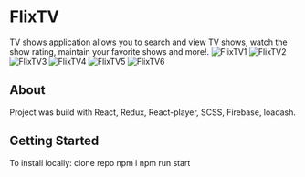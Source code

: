 # FlixTV

TV shows application allows you to search and view TV shows, watch the show rating, maintain your favorite shows and more!.
![FlixTV1](https://github.com/AmitAkuka/FlixTV/assets/102300284/c43b117b-f324-4fec-91f4-2696cf17f90d)
![FlixTV2](https://github.com/AmitAkuka/FlixTV/assets/102300284/0e834be3-3c61-4a10-ace8-e9360dbeaf2c)
![FlixTV3](https://github.com/AmitAkuka/FlixTV/assets/102300284/20ace878-79d4-45f1-bca6-9c5044746539)
![FlixTV4](https://github.com/AmitAkuka/FlixTV/assets/102300284/7ed7ba48-49cf-42a0-853b-838b8a07f78a)
![FlixTV5](https://github.com/AmitAkuka/FlixTV/assets/102300284/05e4ae9e-a683-467d-9b3e-ae6ba38d2845)
![FlixTV6](https://github.com/AmitAkuka/FlixTV/assets/102300284/b35c9a23-baa0-4d98-8c98-e06c0dcdfeff)

## About

Project was build with React, Redux, React-player, SCSS, Firebase, loadash.

## Getting Started

To install locally:
clone repo 
npm i
npm run start
